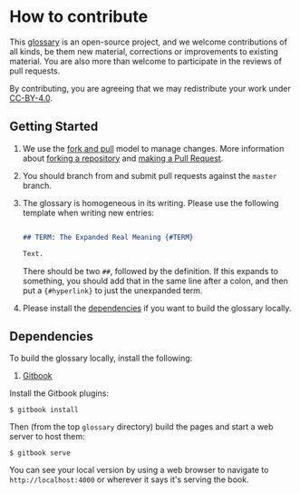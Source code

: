 # How to contribute

This [glossary][repo] is an open-source project, and we welcome contributions of all kinds,
be them new material, corrections or improvements to existing material.
You are also more than welcome to participate in the reviews of pull requests.

By contributing, you are agreeing that we may redistribute your work under [CC-BY-4.0][license].


## Getting Started

1.  We use the [fork and pull][gh-fork-pull] model to manage changes. More information
    about [forking a repository][gh-fork] and [making a Pull Request][gh-pull].

2. You should branch from and submit pull requests against the `master` branch.

3. The glossary is homogeneous in its writing. Please use the following template when writing new entries:

   ```markdown

   ## TERM: The Expanded Real Meaning {#TERM}

   Text.
   ```

   There should be two `##`, followed by the definition. If this expands to something,
   you should add that in the same line after a colon, and then put a `{#hyperlink}` to just the unexpanded term.

4.  Please install the [dependencies](#dependencies) if you want to build the glossary locally.


## Dependencies

To build the glossary locally, install the following:

1. [Gitbook](https://github.com/GitbookIO/gitbook/blob/master/docs/setup.md)

Install the Gitbook plugins:

```shell
$ gitbook install
```

Then (from the top `glossary` directory) build the pages and start a web server to host them:

```shell
$ gitbook serve
```
You can see your local version by using a web browser to navigate to `http://localhost:4000` or wherever it says it's serving the book.


[repo]: https://github.com/lhcb/glossary
[license]: LICENSE.md
[gh-fork-pull]: https://help.github.com/articles/using-pull-requests/#fork--pull
[gh-fork]: https://help.github.com/articles/fork-a-repo/
[gh-pull]: https://help.github.com/articles/using-pull-requests/
